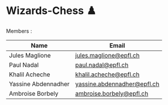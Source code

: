# Wizards-Chess ♟️

Members :

| Name                | Email                       |
|---------------------|-----------------------------|
| Jules Maglione      | jules.maglione@epfl.ch      |
| Paul Nadal          | paul.nadal@epfl.ch          |
| Khalil Acheche      | khalil.acheche@epfl.ch      |
| Yassine Abdennadher | yassine.abdennadher@epfl.ch |
| Ambroise Borbely    | ambroise.borbely@epfl.ch    |
